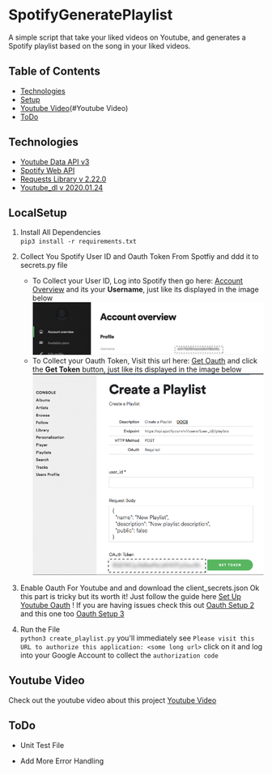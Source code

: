 # SpotifyGeneratePlaylist
A simple script that take your liked videos on Youtube, and generates a Spotify playlist based on the song in your liked videos.

## Table of Contents
* [Technologies](#Technologies)
* [Setup](#LocalSetup)
* [Youtube Video](#Youtube Video)
* [ToDo](#ToDo)

## Technologies
* [Youtube Data API v3]
* [Spotify Web API]
* [Requests Library v 2.22.0]
* [Youtube_dl v 2020.01.24]

## LocalSetup
1) Install All Dependencies   
`pip3 install -r requirements.txt`

2) Collect You Spotify User ID and Oauth Token From Spotfiy and ddd it to secrets.py file
    * To Collect your User ID, Log into Spotify then go here: [Account Overview] and its your **Username**, just like its displayed in the image below
    ![alt text](images/userid.png)
    * To Collect your Oauth Token, Visit this url here: [Get Oauth] and click the **Get Token** button, just like its displayed in the image below
    ![alt text](images/spotify_token.png)

3) Enable Oauth For Youtube and and download the client_secrets.json 
Ok this part is tricky but its worth it! Just follow the guide here [Set Up Youtube Oauth] ! 
If you are having issues check this out [Oauth Setup 2] and this one too [Oauth Setup 3] 

4) Run the File  
`python3 create_playlist.py`
you'll immediately see `Please visit this URL to authorize this application: <some long url>`
click on it and log into your Google Account to collect the `authorization code`

## Youtube Video
Check out the youtube video about this project
[Youtube Video]

## ToDo
* Unit Test File
* Add More Error Handling

   [Youtube Data API v3]: <https://developers.google.com/youtube/v3>
   [Spotify Web API]: <https://developer.spotify.com/documentation/web-api/>
   [Requests Library v 2.22.0]: <https://requests.readthedocs.io/en/master/>
   [Account Overview]: <https://www.spotify.com/us/account/overview/>
   [Get Oauth]: <https://developer.spotify.com/console/post-playlists/>
   [Set Up Youtube Oauth]: <https://developers.google.com/youtube/v3/getting-started/>
   [Oauth Setup 2]:<https://stackoverflow.com/questions/11485271/google-oauth-2-authorization-error-redirect-uri-mismatch/>
   [Youtube Video]:<https://www.youtube.com/watch?v=7J_qcttfnJA/>
   [Youtube_dl v 2020.01.24]:<https://github.com/ytdl-org/youtube-dl/>
   [Oauth Setup 3]:<https://github.com/googleapis/google-api-python-client/blob/master/docs/client-secrets.md/>
